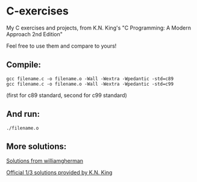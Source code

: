 # C-exercises
My C exercises and projects, from K.N. King's "C Programming: A Modern Approach 2nd Edition"

Feel free to use them and compare to yours!

## Compile:
```
gcc filename.c -o filename.o -Wall -Wextra -Wpedantic -std=c89
gcc filename.c -o filename.o -Wall -Wextra -Wpedantic -std=c99
```
(first for c89 standard, second for c99 standard)

## And run:
```
./filename.o
```
## More solutions:
[Solutions from williamgherman](https://github.com/williamgherman/c-solutions)

[Official 1/3 solutions provided by K.N. King](http://knking.com/books/c2/answers/index.html)

